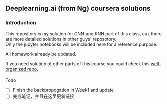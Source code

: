 ## Deeplearning.ai (from Ng) coursera solutions

### Introduction
This repository is my solution for CNN and RNN part of this class, cuz there are more detailed solutions in other guys' reposotory.    
Only the jupyter notebooks will be included here for a reference purpose.  

All homework already be updated.


If you need solution of other parts of this course you could check this [well-organized repo](https://github.com/Kulbear/deep-learning-coursera).

####
Todo
- [ ] Finish the backpropogation in Week1 and update
- [ ] 完成笔记，并且在这里更新链接
